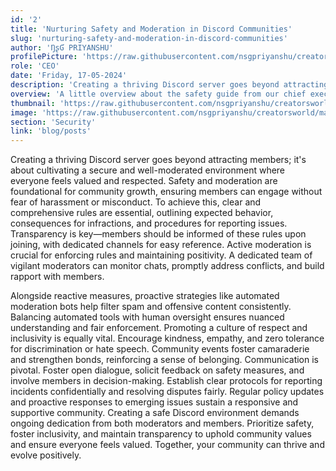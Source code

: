 ```yaml
---
id: '2'
title: 'Nurturing Safety and Moderation in Discord Communities'
slug: 'nurturing-safety-and-moderation-in-discord-communities'
author: 'ŊʂƓ PRIYANSHU'
profilePicture: 'https://raw.githubusercontent.com/nsgpriyanshu/creatorsworld/main/public/icons/colourfull-pfp.jpg'
role: 'CEO'
date: 'Friday, 17-05-2024'
description: 'Creating a thriving Discord server goes beyond attracting members its about cultivating a secure and well-moderated environment where everyone feels valued and respected. Safety and moderation are foundational for community growth ..'
overview: 'A little overview about the safety guide from our chief executive officer'
thumbnail: 'https://raw.githubusercontent.com/nsgpriyanshu/creatorsworld/main/public/assets/blogImages/safety&mod.png'
image: 'https://raw.githubusercontent.com/nsgpriyanshu/creatorsworld/main/public/assets/blogImages/safety&mod.png'
section: 'Security'
link: 'blog/posts'
---
```


Creating a thriving Discord server goes beyond attracting members; it's about cultivating a secure and well-moderated environment where everyone feels valued and respected. Safety and moderation are foundational for community growth, ensuring members can engage without fear of harassment or misconduct. To achieve this, clear and comprehensive rules are essential, outlining expected behavior, consequences for infractions, and procedures for reporting issues. Transparency is key—members should be informed of these rules upon joining, with dedicated channels for easy reference. Active moderation is crucial for enforcing rules and maintaining positivity. A dedicated team of vigilant moderators can monitor chats, promptly address conflicts, and build rapport with members.

Alongside reactive measures, proactive strategies like automated moderation bots help filter spam and offensive content consistently. Balancing automated tools with human oversight ensures nuanced understanding and fair enforcement. Promoting a culture of respect and inclusivity is equally vital. Encourage kindness, empathy, and zero tolerance for discrimination or hate speech. Community events foster camaraderie and strengthen bonds, reinforcing a sense of belonging. Communication is pivotal. Foster open dialogue, solicit feedback on safety measures, and involve members in decision-making. Establish clear protocols for reporting incidents confidentially and resolving disputes fairly. Regular policy updates and proactive responses to emerging issues sustain a responsive and supportive community. Creating a safe Discord environment demands ongoing dedication from both moderators and members. Prioritize safety, foster inclusivity, and maintain transparency to uphold community values and ensure everyone feels valued. Together, your community can thrive and evolve positively.
